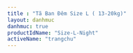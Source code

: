 ```yaml
---
title : "Tã Ban Đêm Size L ( 13-20kg)"
layout: danhmuc
danhmuc: true
productIdName: "Size-L-Night"
activeName: "trangchu"
---
```

